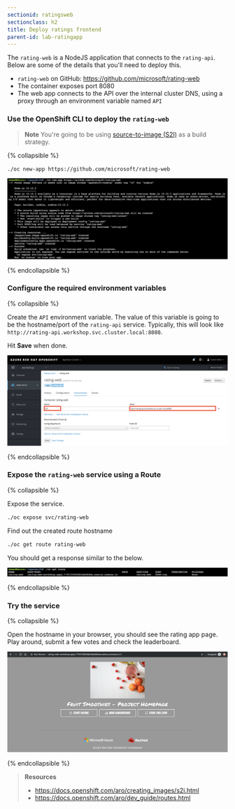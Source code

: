 ```yaml
---
sectionid: ratingsweb
sectionclass: h2
title: Deploy ratings frontend
parent-id: lab-ratingapp
---
```


The `rating-web` is a NodeJS application that connects to the `rating-api`. Below are some of the details that you'll need to deploy this.

- `rating-web` on GitHub: <https://github.com/microsoft/rating-web>
- The container exposes port 8080
- The web app connects to the API over the internal cluster DNS, using a proxy through an environment variable named `API`

### Use the OpenShift CLI to deploy the `rating-web`

> **Note** You're going to be using [source-to-image (S2I)](#source-to-image-s2i) as a build strategy.

{% collapsible %}

```sh
./oc new-app https://github.com/microsoft/rating-web
```

![Create rating-web using oc cli](media/oc-newapp-ratingweb.png)

{% endcollapsible %}

### Configure the required environment variables

{% collapsible %}

Create the `API` environment variable. The value of this variable is going to be the hostname/port of the `rating-api` service. Typically, this will look like `http://rating-api.workshop.svc.cluster.local:8080`.

Hit **Save** when done.

![Create an API environment variable](media/rating-web-envvars.png)

{% endcollapsible %}

### Expose the `rating-web` service using a Route

{% collapsible %}

Expose the service.

```sh
./oc expose svc/rating-web
```

Find out the created route hostname

```sh
./oc get route rating-web
```

You should get a response similar to the below.

![Retrieve the created route](media/oc-get-route.png)

{% endcollapsible %}

### Try the service

{% collapsible %}

Open the hostname in your browser, you should see the rating app page. Play around, submit a few votes and check the leaderboard.

![rating-web homepage](media/rating-web-homepage.png)

{% endcollapsible %}

> **Resources**
> * <https://docs.openshift.com/aro/creating_images/s2i.html>
> * <https://docs.openshift.com/aro/dev_guide/routes.html>